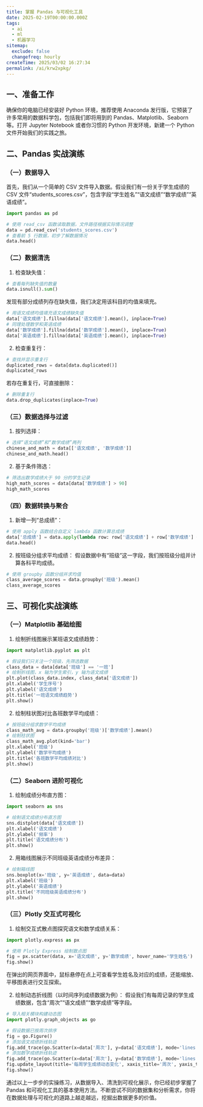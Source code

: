 ```yaml
---
title: 掌握 Pandas 与可视化工具
date: 2025-02-19T00:00:00.000Z
tags:
  - ai
  - ml
  - 机器学习
sitemap:
  exclude: false
  changefreq: hourly
createTime: 2025/03/02 16:27:34
permalink: /ai/krw2xpkg/
---
```


## 一、准备工作
确保你的电脑已经安装好 Python 环境，推荐使用 Anaconda 发行版，它预装了许多常用的数据科学包，包括我们即将用到的 Pandas、Matplotlib、Seaborn 等。打开 Jupyter Notebook 或者你习惯的 Python 开发环境，新建一个 Python 文件开始我们的实践之旅。

## 二、Pandas 实战演练

### （一）数据导入
首先，我们从一个简单的 CSV 文件导入数据。假设我们有一份关于学生成绩的 CSV 文件“students_scores.csv”，包含字段“学生姓名”“语文成绩”“数学成绩”“英语成绩”。
```python
import pandas as pd

# 使用 read_csv 函数读取数据，文件路径根据实际情况调整
data = pd.read_csv('students_scores.csv')
# 查看前 5 行数据，初步了解数据情况
data.head()  
```

### （二）数据清洗
1. 检查缺失值：
```python
# 查看每列缺失值的数量
data.isnull().sum()  
```
发现有部分成绩列存在缺失值，我们决定用该科目的均值来填充。
```python
# 用语文成绩均值填充语文成绩缺失值
data['语文成绩'].fillna(data['语文成绩'].mean(), inplace=True)
# 同理处理数学和英语成绩
data['数学成绩'].fillna(data['数学成绩'].mean(), inplace=True)
data['英语成绩'].fillna(data['英语成绩'].mean(), inplace=True)
```
2. 检查重复行：
```python
# 查找并显示重复行
duplicated_rows = data[data.duplicated()]
duplicated_rows
```
若存在重复行，可直接删除：
```python
# 删除重复行
data.drop_duplicates(inplace=True)
```

### （三）数据选择与过滤
1. 按列选择：
```python
# 选择“语文成绩”和“数学成绩”两列
chinese_and_math = data[['语文成绩', '数学成绩']]
chinese_and_math.head()
```
2. 基于条件筛选：
```python
# 筛选出数学成绩大于 90 分的学生记录
high_math_scores = data[data['数学成绩'] > 90]
high_math_scores
```

### （四）数据转换与聚合
1. 新增一列“总成绩”：
```python
# 使用 apply 函数结合自定义 lambda 函数计算总成绩
data['总成绩'] = data.apply(lambda row: row['语文成绩'] + row['数学成绩'] + row['英语成绩'], axis=1)
data.head()
```
2. 按班级分组求平均成绩：
假设数据中有“班级”这一字段，我们按班级分组并计算各科平均成绩。
```python
# 使用 groupby 函数分组并求均值
class_average_scores = data.groupby('班级').mean()
class_average_scores
```

## 三、可视化实战演练

### （一）Matplotlib 基础绘图
1. 绘制折线图展示某班语文成绩趋势：
```python
import matplotlib.pyplot as plt

# 假设我们只关注一个班级，先筛选数据
class_data = data[data['班级'] == '一班']
# 绘制折线图，x 轴为学生索引，y 轴为语文成绩
plt.plot(class_data.index, class_data['语文成绩'])
plt.xlabel('学生序号')
plt.ylabel('语文成绩')
plt.title('一班语文成绩趋势')
plt.show()
```
2. 绘制柱状图对比各班数学平均成绩：
```python
# 按班级分组求数学平均成绩
class_math_avg = data.groupby('班级')['数学成绩'].mean()
# 绘制柱状图
class_math_avg.plot(kind='bar')
plt.xlabel('班级')
plt.ylabel('数学平均成绩')
plt.title('各班数学平均成绩对比')
plt.show()
```

### （二）Seaborn 进阶可视化
1. 绘制成绩分布直方图：
```python
import seaborn as sns

# 绘制语文成绩分布直方图
sns.distplot(data['语文成绩'])
plt.xlabel('语文成绩')
plt.ylabel('频率')
plt.title('语文成绩分布')
plt.show()
```
2. 用箱线图展示不同班级英语成绩分布差异：
```python
# 绘制箱线图
sns.boxplot(x='班级', y='英语成绩', data=data)
plt.xlabel('班级')
plt.ylabel('英语成绩')
plt.title('不同班级英语成绩分布')
plt.show()
```

### （三）Plotly 交互式可视化
1. 绘制交互式散点图探究语文和数学成绩关系：
```python
import plotly.express as px

# 使用 Plotly Express 绘制散点图
fig = px.scatter(data, x='语文成绩', y='数学成绩', hover_name='学生姓名')
fig.show()
```
在弹出的网页界面中，鼠标悬停在点上可查看学生姓名及对应的成绩，还能缩放、平移图表进行交互探索。

2. 绘制动态折线图（以时间序列成绩数据为例）：
假设我们有每周记录的学生成绩数据，包含“周次”“语文成绩”“数学成绩”等字段。
```python
# 导入相关模块构建动态图
import plotly.graph_objects as go

# 假设数据已按周次排序
fig = go.Figure()
# 添加语文成绩折线轨迹
fig.add_trace(go.Scatter(x=data['周次'], y=data['语文成绩'], mode='lines', name='语文成绩'))
# 添加数学成绩折线轨迹
fig.add_trace(go.Scatter(x=data['周次'], y=data['数学成绩'], mode='lines', name='数学成绩'))
fig.update_layout(title='每周学生成绩动态变化', xaxis_title='周次', yaxis_title='成绩')
fig.show()
```

通过以上一步步的实操练习，从数据导入、清洗到可视化展示，你已经初步掌握了 Pandas 和可视化工具的基本使用方法。不断尝试不同的数据集和分析需求，你将在数据处理与可视化的道路上越走越远，挖掘出数据更多的价值。 